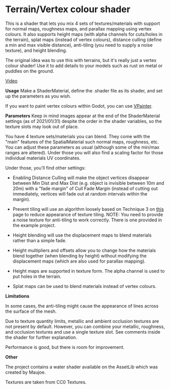 # Terrain/Vertex colour shader
This is a shader that lets you mix 4 sets of textures/materials with support for normal maps, roughness maps, and parallax mapping using vertex colours. It also supports height maps (with alpha channels for cuts/holes
in the terrain), splat maps (instead of vertex colours), distance culling (define a min and max visible distance), anti-tiling (you need to supply a noise texture), and height blending.

The original idea was to use this with terrains, but it's really just a vertex colour shader! Use it to add details to your models such as rust on metal or puddles on the ground.

[Video](https://youtu.be/4e_iv0hZssM)

**Usage**
Make a ShaderMaterial, define the .shader file as its shader, and set up the parameters as you wish.

If you want to paint vertex colours within Godot, you can use [VPainter](https://github.com/tomankirilov/VPainter).

**Parameters**
Keep in mind images appear at the end of the ShaderMaterial settings (as of 2021/01/31) despite the order in the shader variables, so the texture slots may look out of place.

You have 4 texture sets/materials you can blend. They come with the "main" features of the SpatialMaterial such normal maps, roughness, etc.
You can adjust these parameters as usual (although some of the min/max ranges are altered). Under those you will also find a scaling factor for those individual materials UV coordinates.

Under those, you'll find other settings:

* Enabling Distance Culling will make the object vertices disappear between Min Dist and Max Dist (e.g. object is invisible between 10m and 20m) with a "fade margin" of Cull Fade Margin (instead of cutting out immediately, vertices will fade out at random intervals within the margin). 

* Prevent tiling will use an algorithm loosely based on Technique 3 on [this](www.iquilezles.org/www/articles/texturerepetition/texturerepetition.htm) page to reduce appearance of texture tiling.
NOTE: You need to provide a noise texture for anti-tiling to work correctly. There is one provided in the example project.

* Height blending will use the displacement maps to blend materials rather than a simple fade.

* Height multipliers and offsets allow you to change how the materials blend together (when blending by height) without modifying the displacement maps (which are also used for parallax mapping).

* Height maps are supported in texture form. The alpha channel is used to put holes in the terrain.

* Splat maps can be used to blend materials instead of vertex colours.

**Limitations**

In some cases, the anti-tiling might cause the appearance of lines across the surface of the mesh.

Due to texture quantity limits, metallic and ambient occlusion textures are not present by default. 
However, you can combine your metallic, roughness, and occlusion textures and use a single texture slot. See comments inside the shader for further explanation.

Performance is good, but there is room for improvement.

**Other**

The project contains a water shader available on the AssetLib which was created by Maujoe.

Textures are taken from CC0 Textures.